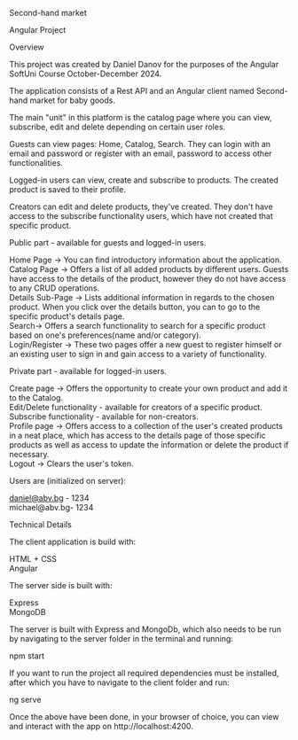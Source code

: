 Second-hand market

Angular Project

Overview

This project was created by Daniel Danov for the purposes of the Angular SoftUni Course October-December 2024.

The application consists of a Rest API and an Angular client named Second-hand market for baby goods.

The main "unit" in this platform is the catalog page where you can view, subscribe, edit and delete depending on certain user roles.

Guests can view pages: Home, Catalog, Search. They can login with an email and password or register with an email, password to access other functionalities.

Logged-in users can view, create and subscribe to products. The created product is saved to their profile.

Creators can edit and delete products, they've created. They don't have access to the subscribe functionality users, which have not created that specific product.

Public part - available for guests and logged-in users.

Home Page -> You can find introductory information about the application. <br/>
Catalog Page -> Offers a list of all added products by different users. Guests have access to the details of the product, however they do not have access to any CRUD operations.<br/>
Details Sub-Page -> Lists additional information in regards to the chosen product. When you click over the details button, you can to go to the specific product's details page. <br/>
Search-> Offers a search functionality to search for a specific product based on one's preferences(name and/or category). <br/>
Login/Register -> These two pages offer a new guest to register himself or an existing user to sign in and gain access to a variety of functionality.

Private part - available for logged-in users.

Create page -> Offers the opportunity to create your own product and add it to the Catalog.<br/>
Edit/Delete functionality - available for creators of a specific product.<br/>
Subscribe functionality - available for non-creators.<br/>
Profile page -> Offers access to a collection of the user's created products in a neat place, which has access to the details page of those specific products as well as access to update the information or delete the product if necessary.<br/>
Logout -> Clears the user's token.

Users are (initialized on server):

daniel@abv.bg - 1234 <br/>
michael@abv.bg- 1234

Technical Details

The client application is build with:

HTML + CSS <br/>
Angular

The server side is built with:

Express <br/>
MongoDB

The server is built with Express and MongoDb, which also needs to be run by navigating to the server folder in the terminal and running:

npm start

If you want to run the project all required dependencies must be installed, after which you have to navigate to the client folder and run:

ng serve


Once the above have been done, in your browser of choice, you can view and interact with the app on http://localhost:4200.